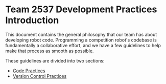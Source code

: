 # Team 2537 Development Practices Introduction

This document contains the general philosophy that our team has about developing robot code. Programming a competition robot's codebase is fundamentally a collaborative effort, and we have a few guidelines to help make that process as smooth as possible.

These guidelines are divided into two sections:
 - [Code Practices](development-practices/code.md)
 - [Version Control Practices](development-practices/version-control.md)